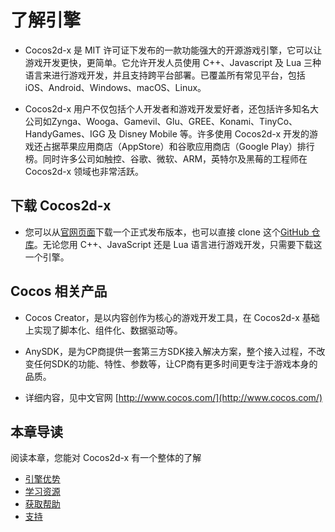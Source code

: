 # 了解引擎

- Cocos2d-x 是 MIT 许可证下发布的一款功能强大的开源游戏引擎，它可以让游戏开发更快，更简单。它允许开发人员使用 C++、Javascript 及 Lua 三种语言来进行游戏开发，并且支持跨平台部署。已覆盖所有常见平台，包括 iOS、Android、Windows、macOS、Linux。

- Cocos2d-x 用户不仅包括个人开发者和游戏开发爱好者，还包括许多知名大公司如Zynga、Wooga、Gamevil、Glu、GREE、Konami、TinyCo、HandyGames、IGG 及 Disney Mobile 等。许多使用 Cocos2d-x 开发的游戏还占据苹果应用商店（AppStore）和谷歌应用商店（Google Play）排行榜。同时许多公司如触控、谷歌、微软、ARM，英特尔及黑莓的工程师在 Cocos2d-x 领域也非常活跃。

## 下载 Cocos2d-x

- 您可以从[官网页面](http://www.cocos.com/download)下载一个正式发布版本，也可以直接 clone 这个[GitHub 仓库](https://github.com/cocos2d/cocos2d-x)。无论您用 C++、JavaScript 还是 Lua 语言进行游戏开发，只需要下载这一个引擎。

## Cocos 相关产品

- Cocos Creator，是以内容创作为核心的游戏开发工具，在 Cocos2d-x 基础上实现了脚本化、组件化、数据驱动等。

- AnySDK，是为CP商提供一套第三方SDK接入解决方案，整个接入过程，不改变任何SDK的功能、特性、参数等，让CP商有更多时间更专注于游戏本身的品质。

- 详细内容，见中文官网 [http://www.cocos.com/](http://www.cocos.com/)

## 本章导读

阅读本章，您能对 Cocos2d-x 有一个整体的了解

- [引擎优势](why.md)
- [学习资源](learn.md)
- [获取帮助](help.md)
- [支持](how.md)
